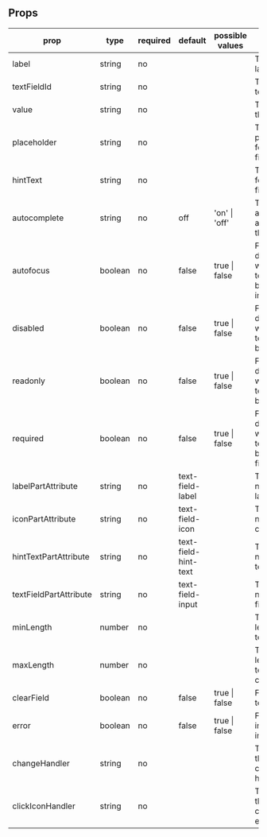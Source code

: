 ## Props

<table class="table table-bordered table-striped">
    <thead>
    <tr>
        <th>prop</th>
        <th>type</th>
        <th>required</th>
        <th>default</th>
        <th>possible values</th>
        <th>description</th>
    </tr>
    </thead>
    <tbody>
        <tr>
          <td>label</td>
          <td>string</td>
          <td>no</td>
          <td></td>
          <td></td>
          <td>Text field label</td>
        </tr>
        <tr>
          <td>textFieldId</td>
          <td>string</td>
          <td>no</td>
          <td></td>
          <td></td>
          <td>The id for the text field</td>
        </tr>	
         <tr>
          <td>value</td>
          <td>string</td>
          <td>no</td>
          <td></td>
          <td></td>
          <td>The value of the text field</td>
        </tr>
        <tr>
          <td>placeholder</td>
          <td>string</td>
          <td>no</td>
          <td></td>
          <td></td>
          <td>The placeholder for the text field </td>
        </tr>
         <tr>
          <td>hintText</td>
          <td>string</td>
          <td>no</td>
          <td></td>
          <td></td>
          <td>The hint text for the text field</td>
        </tr>
          <tr>
          <td>autocomplete</td>
          <td>string</td>
          <td>no</td>
          <td>off</td>
          <td>'on' | 'off'</td>
          <td>The autocomplete attribute for the text field </td>
        </tr>
           <tr>
          <td>autofocus</td>
          <td>boolean</td>
          <td>no</td>
          <td>false</td>
          <td>true | false</td>
          <td>Flag to determine whether the text field will be focussed initially</td>
        </tr>
           <tr>
          <td>disabled</td>
          <td>boolean</td>
          <td>no</td>
          <td>false</td>
          <td>true | false</td>
          <td>Flag to determine whether the text field will be disabled</td>
        </tr>
           <tr>
          <td>readonly</td>
          <td>boolean</td>
          <td>no</td>
          <td>false</td>
          <td>true | false</td>
          <td>Flag to determine whether the text field will be readonly</td>
        </tr>
              <tr>
          <td>required</td>
          <td>boolean</td>
          <td>no</td>
          <td>false</td>
          <td>true | false</td>
          <td>Flag to determine whether the text field will be required field</td>
        </tr>
          <tr>
          <td>labelPartAttribute</td>
          <td>string</td>
          <td>no</td>
          <td>text-field-label</td>
          <td></td>
          <td>The part name for label tag  </td>
        </tr>
             <tr>
          <td>iconPartAttribute</td>
          <td>string</td>
          <td>no</td>
          <td>text-field-icon</td>
          <td></td>
          <td>The part name for container tag</td>
        </tr>
              <tr>
          <td>hintTextPartAttribute</td>
          <td>string</td>
          <td>no</td>
          <td>text-field-hint-text</td>
          <td></td>
          <td>The part name for hint text tag </td>
        </tr>
              <td>textFieldPartAttribute</td>
          <td>string</td>
          <td>no</td>
          <td>text-field-input</td>
          <td></td>
          <td>The part name for text field tag </td>
        </tr>
             <tr>
          <td>minLength</td>
          <td>number</td>
          <td>no</td>
          <td></td>
          <td></td>
          <td>The min length for the text field</td>
        </tr>
           <tr>
          <td>maxLength</td>
          <td>number</td>
          <td>no</td>
          <td></td>
          <td></td>
          <td>The max length for the text field content</td>
        </tr>
               <tr>
          <td>clearField</td>
          <td>boolean</td>
          <td>no</td>
          <td>false</td>
          <td>true | false</td>
          <td>Flag to clear text field </td>
        </tr>
           <tr>
          <td>error</td>
          <td>boolean</td>
          <td>no</td>
          <td>false</td>
          <td>true | false</td>
          <td>Flag to indicate error in input field </td>
        </tr>
           <tr>
          <td>changeHandler</td>
          <td>string</td>
          <td>no</td>
          <td></td>
          <td></td>
          <td>The name of the custom change handler event </td>
        </tr>
                  <tr>
          <td>clickIconHandler</td>
          <td>string</td>
          <td>no</td>
          <td></td>
          <td></td>
          <td>The name of the custom click handler event </td>
        </tr>
    </tbody>
</table>
